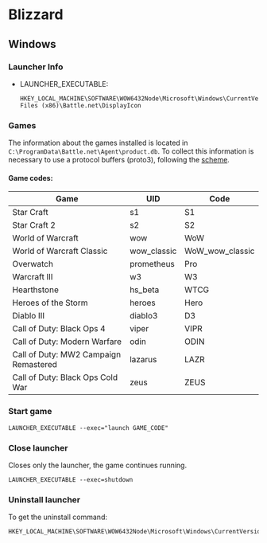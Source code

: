 # Blizzard

## Windows

### Launcher Info

- LAUNCHER_EXECUTABLE:
  ```
  HKEY_LOCAL_MACHINE\SOFTWARE\WOW6432Node\Microsoft\Windows\CurrentVersion\Uninstall\Battle.net\C:\Program Files (x86)\Battle.net\DisplayIcon
  ```

### Games

The information about the games installed is located in `C:\ProgramData\Battle.net\Agent\product.db`. To collect this
information is necessary to use a protocol buffers (proto3), following
the [scheme](../src/blizzard/proto/product_db.proto).

#### Game codes:

| Game                                  | UID         |  Code            |
| ------------------------------------- | ----------- |  --------------- |
| Star Craft                            | s1          |  S1              |
| Star Craft 2                          | s2          |  S2              |
| World of Warcraft                     | wow         |  WoW             |
| World of Warcraft Classic             | wow_classic |  WoW_wow_classic |
| Overwatch                             | prometheus  |  Pro             |
| Warcraft III                          | w3          |  W3              |
| Hearthstone                           | hs_beta     |  WTCG            |
| Heroes of the Storm                   | heroes      |  Hero            |
| Diablo III                            | diablo3     |  D3              |
| Call of Duty: Black Ops 4             | viper       |  VIPR            |
| Call of Duty: Modern Warfare          | odin        |  ODIN            |
| Call of Duty: MW2 Campaign Remastered | lazarus     |  LAZR            |
| Call of Duty: Black Ops Cold War      | zeus        |  ZEUS            |

### Start game

```commandline
LAUNCHER_EXECUTABLE --exec="launch GAME_CODE"
```

### Close launcher

Closes only the launcher, the game continues running.

```commandline
LAUNCHER_EXECUTABLE --exec=shutdown
```

### Uninstall launcher

To get the uninstall command:

```
HKEY_LOCAL_MACHINE\SOFTWARE\WOW6432Node\Microsoft\Windows\CurrentVersion\Uninstall\Battle.net\UninstallString
```
